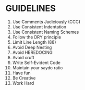# GUIDELINES

1. Use Comments Judiciously (CCC)
2. Use Consistent Indentation
3. Use Consistent Naming Schemes
4. Follow the DRY principle
5. Limit Line Length (88)
6. Avoid Deep Nesting
7. Avoid HEREDOCING
8. Avoid cruft
8. Write Self-Evident Code
10. Maintain your saydo ratio
11. Have fun
12. Be Creative
13. Work Hard
